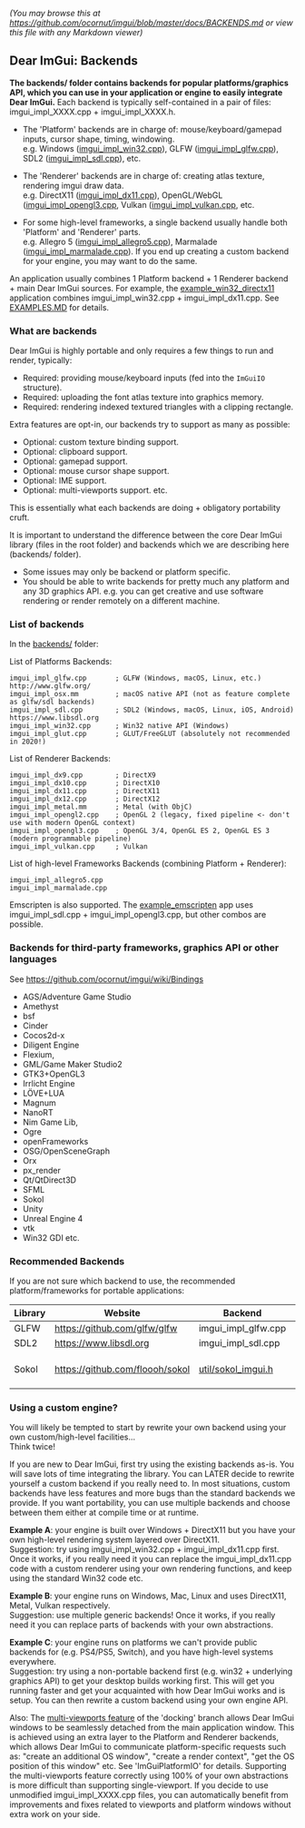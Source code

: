 _(You may browse this at https://github.com/ocornut/imgui/blob/master/docs/BACKENDS.md or view this file with any Markdown viewer)_

## Dear ImGui: Backends

**The backends/ folder contains backends for popular platforms/graphics API, which you can use in
your application or engine to easily integrate Dear ImGui.** Each backend is typically self-contained in a pair of files: imgui_impl_XXXX.cpp + imgui_impl_XXXX.h.

- The 'Platform' backends are in charge of: mouse/keyboard/gamepad inputs, cursor shape, timing, windowing.<BR>
  e.g. Windows ([imgui_impl_win32.cpp](https://github.com/ocornut/imgui/blob/master/backends/imgui_impl_win32.cpp)), GLFW ([imgui_impl_glfw.cpp](https://github.com/ocornut/imgui/blob/master/backends/imgui_impl_glfw.cpp)), SDL2 ([imgui_impl_sdl.cpp](https://github.com/ocornut/imgui/blob/master/backends/imgui_impl_sdl.cpp)), etc.

- The 'Renderer' backends are in charge of: creating atlas texture, rendering imgui draw data.<BR>
  e.g. DirectX11 ([imgui_impl_dx11.cpp](https://github.com/ocornut/imgui/blob/master/backends/imgui_impl_dx11.cpp)), OpenGL/WebGL ([imgui_impl_opengl3.cpp]((https://github.com/ocornut/imgui/blob/master/backends/imgui_impl_opengl3.cpp)), Vulkan ([imgui_impl_vulkan.cpp]((https://github.com/ocornut/imgui/blob/master/backends/imgui_impl_vulkan.cpp)), etc.

- For some high-level frameworks, a single backend usually handle both 'Platform' and 'Renderer' parts.<BR>
  e.g. Allegro 5 ([imgui_impl_allegro5.cpp](https://github.com/ocornut/imgui/blob/master/backends/imgui_impl_allegro5.cpp)), Marmalade ([imgui_impl_marmalade.cpp](https://github.com/ocornut/imgui/blob/master/backends/imgui_impl_marmalade.cpp)). If you end up creating a custom backend for your engine, you may want to do the same.

An application usually combines 1 Platform backend + 1 Renderer backend + main Dear ImGui sources.
For example, the [example_win32_directx11](https://github.com/ocornut/imgui/tree/master/examples/example_win32_directx11) application combines imgui_impl_win32.cpp + imgui_impl_dx11.cpp. See [EXAMPLES.MD](https://github.com/ocornut/imgui/blob/master/docs/EXAMPLES.md) for details.


### What are backends

Dear ImGui is highly portable and only requires a few things to run and render, typically:

 - Required: providing mouse/keyboard inputs (fed into the `ImGuiIO` structure).
 - Required: uploading the font atlas texture into graphics memory.
 - Required: rendering indexed textured triangles with a clipping rectangle.

 Extra features are opt-in, our backends try to support as many as possible:

 - Optional: custom texture binding support.
 - Optional: clipboard support.
 - Optional: gamepad support.
 - Optional: mouse cursor shape support.
 - Optional: IME support.
 - Optional: multi-viewports support.
 etc.

This is essentially what each backends are doing + obligatory portability cruft.

It is important to understand the difference between the core Dear ImGui library (files in the root folder)
and backends which we are describing here (backends/ folder).

- Some issues may only be backend or platform specific.
- You should be able to write backends for pretty much any platform and any 3D graphics API. 
  e.g. you can get creative and use software rendering or render remotely on a different machine.


### List of backends

In the [backends/](https://github.com/ocornut/imgui/blob/master/backends) folder:

List of Platforms Backends:

    imgui_impl_glfw.cpp       ; GLFW (Windows, macOS, Linux, etc.) http://www.glfw.org/
    imgui_impl_osx.mm         ; macOS native API (not as feature complete as glfw/sdl backends)
    imgui_impl_sdl.cpp        ; SDL2 (Windows, macOS, Linux, iOS, Android) https://www.libsdl.org
    imgui_impl_win32.cpp      ; Win32 native API (Windows)
    imgui_impl_glut.cpp       ; GLUT/FreeGLUT (absolutely not recommended in 2020!)

List of Renderer Backends:

    imgui_impl_dx9.cpp        ; DirectX9
    imgui_impl_dx10.cpp       ; DirectX10
    imgui_impl_dx11.cpp       ; DirectX11
    imgui_impl_dx12.cpp       ; DirectX12
    imgui_impl_metal.mm       ; Metal (with ObjC)
    imgui_impl_opengl2.cpp    ; OpenGL 2 (legacy, fixed pipeline <- don't use with modern OpenGL context)
    imgui_impl_opengl3.cpp    ; OpenGL 3/4, OpenGL ES 2, OpenGL ES 3 (modern programmable pipeline)
    imgui_impl_vulkan.cpp     ; Vulkan

List of high-level Frameworks Backends (combining Platform + Renderer):

    imgui_impl_allegro5.cpp
    imgui_impl_marmalade.cpp

Emscripten is also supported.
The [example_emscripten](https://github.com/ocornut/imgui/tree/master/examples/example_emscripten) app uses imgui_impl_sdl.cpp + imgui_impl_opengl3.cpp, but other combos are possible.

### Backends for third-party frameworks, graphics API or other languages

See https://github.com/ocornut/imgui/wiki/Bindings
- AGS/Adventure Game Studio
- Amethyst
- bsf
- Cinder
- Cocos2d-x
- Diligent Engine
- Flexium,
- GML/Game Maker Studio2
- GTK3+OpenGL3
- Irrlicht Engine
- LÖVE+LUA
- Magnum
- NanoRT
- Nim Game Lib,
- Ogre
- openFrameworks
- OSG/OpenSceneGraph
- Orx
- px_render
- Qt/QtDirect3D
- SFML
- Sokol
- Unity
- Unreal Engine 4
- vtk
- Win32 GDI
etc.


### Recommended Backends

If you are not sure which backend to use, the recommended platform/frameworks for portable applications:

|Library |Website |Backend |Note |
|--------|--------|--------|-----|
| GLFW | https://github.com/glfw/glfw | imgui_impl_glfw.cpp | |
| SDL2 | https://www.libsdl.org | imgui_impl_sdl.cpp | |
| Sokol | https://github.com/floooh/sokol | [util/sokol_imgui.h](https://github.com/floooh/sokol/blob/master/util/sokol_imgui.h) | Lower-level than GLFW/SDL |


### Using a custom engine?

You will likely be tempted to start by rewrite your own backend using your own custom/high-level facilities...<BR>
Think twice!

If you are new to Dear ImGui, first try using the existing backends as-is.
You will save lots of time integrating the library.
You can LATER decide to rewrite yourself a custom backend if you really need to.
In most situations, custom backends have less features and more bugs than the standard backends we provide.
If you want portability, you can use multiple backends and choose between them either at compile time 
or at runtime. 

**Example A**: your engine is built over Windows + DirectX11 but you have your own high-level rendering
system layered over DirectX11.<BR>
Suggestion: try using imgui_impl_win32.cpp + imgui_impl_dx11.cpp first.
Once it works, if you really need it you can replace the imgui_impl_dx11.cpp code with a 
custom renderer using your own rendering functions, and keep using the standard Win32 code etc.

**Example B**: your engine runs on Windows, Mac, Linux and uses DirectX11, Metal, Vulkan respectively.<BR>
Suggestion: use multiple generic backends!
Once it works, if you really need it you can replace parts of backends with your own abstractions.

**Example C**: your engine runs on platforms we can't provide public backends for (e.g. PS4/PS5, Switch), 
and you have high-level systems everywhere.<BR>
Suggestion: try using a non-portable backend first (e.g. win32 + underlying graphics API) to get
your desktop builds working first. This will get you running faster and get your acquainted with
how Dear ImGui works and is setup. You can then rewrite a custom backend using your own engine API.

Also:
The [multi-viewports feature](https://github.com/ocornut/imgui/issues/1542) of the 'docking' branch allows 
Dear ImGui windows to be seamlessly detached from the main application window. This is achieved using an 
extra layer to the Platform and Renderer backends, which allows Dear ImGui to communicate platform-specific 
requests such as: "create an additional OS window", "create a render context", "get the OS position of this 
window" etc. See 'ImGuiPlatformIO' for details.
Supporting the multi-viewports feature correctly using 100% of your own abstractions is more difficult 
than supporting single-viewport.
If you decide to use unmodified imgui_impl_XXXX.cpp files, you can automatically benefit from
improvements and fixes related to viewports and platform windows without extra work on your side.

